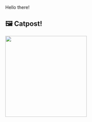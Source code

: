 Hello there!



## 🖼️ Catpost!

<sub>
    <img src="https://cdn2.thecatapi.com/images/35m.jpg" height="256">
</sub>

